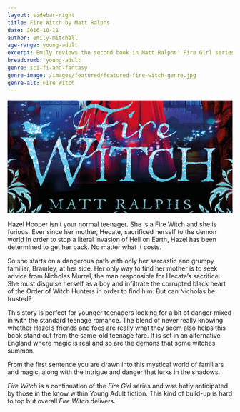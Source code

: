 ```yaml
---
layout: sidebar-right
title: Fire Witch by Matt Ralphs
date: 2016-10-11
author: emily-mitchell
age-range: young-adult
excerpt: Emily reviews the second book in Matt Ralphs' Fire Girl series.
breadcrumb: young-adult
genre: sci-fi-and-fantasy
genre-image: /images/featured/featured-fire-witch-genre.jpg
genre-alt: Fire Witch
---
```


![Fire Witch](/images/featured/featured-fire-witch.jpg)

Hazel Hooper isn’t your normal teenager. She is a Fire Witch and she is furious. Ever since her mother, Hecate, sacrificed herself to the demon world in order to stop a literal invasion of Hell on Earth, Hazel has been determined to get her back. No matter what it costs.

So she starts on a dangerous path with only her sarcastic and grumpy familiar, Bramley, at her side. Her only way to find her mother is to seek advice from Nicholas Murrel, the man responsible for Hecate’s sacrifice. She must disguise herself as a boy and infiltrate the corrupted black heart of the Order of Witch Hunters in order to find him. But can Nicholas be trusted?

This story is perfect for younger teenagers looking for a bit of danger mixed in with the standard teenage romance. The blend of never really knowing whether Hazel’s friends and foes are really what they seem also helps this book stand out from the same-old teenage fare. It is set in an alternative England where magic is real and so are the demons that some witches summon.

From the first sentence you are drawn into this mystical world of familiars and magic, along with the intrigue and danger that lurks in the shadows.

<cite>Fire Witch</cite> is a continuation of the <cite>Fire Girl</cite> series and was hotly anticipated by those in the know within Young Adult fiction. This kind of build-up is hard to top but overall <cite>Fire Witch</cite> delivers.
